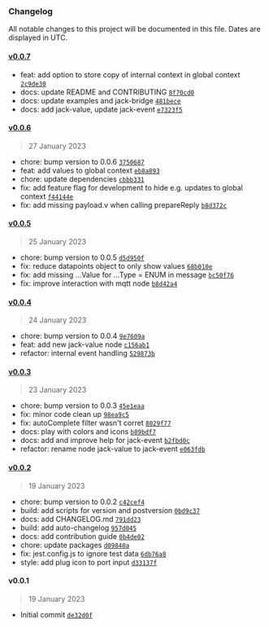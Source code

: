 ### Changelog

All notable changes to this project will be documented in this file. Dates are displayed in UTC.

#### [v0.0.7](https://github.com/ptweety/node-red-contrib-ccu-jack/compare/v0.0.6...v0.0.7)

- feat: add option to store copy of internal context in global context [`2c9de30`](https://github.com/ptweety/node-red-contrib-ccu-jack/commit/2c9de301e0e0b13a2a3eb1899096731ae85d6e1e)
- docs: update README and CONTRIBUTING [`8f70cd0`](https://github.com/ptweety/node-red-contrib-ccu-jack/commit/8f70cd0e9ac105c06951db4ed9fa5034a2941e3c)
- docs: update examples and jack-bridge [`481bece`](https://github.com/ptweety/node-red-contrib-ccu-jack/commit/481bece904a2833f1194669939ba461c413bdb2f)
- docs: add jack-value, update jack-event [`e7323f5`](https://github.com/ptweety/node-red-contrib-ccu-jack/commit/e7323f557f36a238a3090a1f3bd18894b06fa470)

#### [v0.0.6](https://github.com/ptweety/node-red-contrib-ccu-jack/compare/v0.0.5...v0.0.6)

> 27 January 2023

- chore: bump version to 0.0.6 [`3750687`](https://github.com/ptweety/node-red-contrib-ccu-jack/commit/3750687c2d568ea6e0068cf6152726c22a74c54a)
- feat: add values to global context [`eb8a893`](https://github.com/ptweety/node-red-contrib-ccu-jack/commit/eb8a893b89deb59b1271d0775b050e3f3c02a174)
- chore: update dependencies [`cbbb331`](https://github.com/ptweety/node-red-contrib-ccu-jack/commit/cbbb331bc97ab3670ecd4e3b378bc820ec980dd3)
- fix: add feature flag for development to hide e.g. updates to global context [`f44144e`](https://github.com/ptweety/node-red-contrib-ccu-jack/commit/f44144ed95a5870b203fb892dcde38ecf692dc99)
- fix: add missing payload.v when calling prepareReply [`b8d372c`](https://github.com/ptweety/node-red-contrib-ccu-jack/commit/b8d372cc15aadb261a6dcb359054238b2e3a5fb3)

#### [v0.0.5](https://github.com/ptweety/node-red-contrib-ccu-jack/compare/v0.0.4...v0.0.5)

> 25 January 2023

- chore: bump version to 0.0.5 [`d5d950f`](https://github.com/ptweety/node-red-contrib-ccu-jack/commit/d5d950f5d01d88e360102121eaec73a9c1ce8ea5)
- fix: reduce datapoints object to only show values [`68b010e`](https://github.com/ptweety/node-red-contrib-ccu-jack/commit/68b010e76803ccedb968fa33fb8b9c897a512551)
- fix: add missing ...Value for ...Type = ENUM in message [`bc50f76`](https://github.com/ptweety/node-red-contrib-ccu-jack/commit/bc50f76b1af06a4e2cd3fe1375845142bf11cb41)
- fix: improve interaction with mqtt node [`b8d42a4`](https://github.com/ptweety/node-red-contrib-ccu-jack/commit/b8d42a4d2263f2aea4aaa65ff2fb1a7ebc901034)

#### [v0.0.4](https://github.com/ptweety/node-red-contrib-ccu-jack/compare/v0.0.3...v0.0.4)

> 24 January 2023

- chore: bump version to 0.0.4 [`9e7609a`](https://github.com/ptweety/node-red-contrib-ccu-jack/commit/9e7609a7a8cfd69c4b2b8c5a750fe8f8f90d8819)
- feat: add new jack-value node [`c156ab1`](https://github.com/ptweety/node-red-contrib-ccu-jack/commit/c156ab11591fdcadc78e7066e56f604d19f3e470)
- refactor: internal event handling [`529873b`](https://github.com/ptweety/node-red-contrib-ccu-jack/commit/529873b5e8cf87c38b95bfe77caf629af20bd131)

#### [v0.0.3](https://github.com/ptweety/node-red-contrib-ccu-jack/compare/v0.0.2...v0.0.3)

> 23 January 2023

- chore: bump version to 0.0.3 [`45e1eaa`](https://github.com/ptweety/node-red-contrib-ccu-jack/commit/45e1eaa9b5e6b7bf4c768ca34c6716ba8048f84a)
- fix: minor code clean up [`98ea9c5`](https://github.com/ptweety/node-red-contrib-ccu-jack/commit/98ea9c536e947bd6136719d684160548c588d837)
- fix: autoComplete filter wasn't corret [`8029f77`](https://github.com/ptweety/node-red-contrib-ccu-jack/commit/8029f77b215b6564dfec0cdbb45978b3f47e6cc5)
- docs: play with colors and icons [`b89bdf7`](https://github.com/ptweety/node-red-contrib-ccu-jack/commit/b89bdf7cbf025fe8f9a5305f7cabbb40fc1fcfd0)
- docs: add and improve help for jack-event [`b2fbd0c`](https://github.com/ptweety/node-red-contrib-ccu-jack/commit/b2fbd0c57d8152532dd9568473a76dc840c46945)
- refactor: rename node jack-value to jack-event [`e063fdb`](https://github.com/ptweety/node-red-contrib-ccu-jack/commit/e063fdbacee289996a0b1e571ece792a204c4eb1)

#### [v0.0.2](https://github.com/ptweety/node-red-contrib-ccu-jack/compare/v0.0.1...v0.0.2)

> 19 January 2023

- chore: bump version to 0.0.2 [`c42cef4`](https://github.com/ptweety/node-red-contrib-ccu-jack/commit/c42cef493c401476e94ecc74f81eb3115c4c62ad)
- build: add scripts for version and postversion [`0bd9c37`](https://github.com/ptweety/node-red-contrib-ccu-jack/commit/0bd9c37ef7bb85e586499ffbde71c6b9a91808b1)
- docs: add CHANGELOG.md [`791dd23`](https://github.com/ptweety/node-red-contrib-ccu-jack/commit/791dd2395337d2376791ead28218d823c971c1d4)
- build: add auto-changelog [`957d045`](https://github.com/ptweety/node-red-contrib-ccu-jack/commit/957d04554ba552515a5a4cfe57ac4d177a3e2964)
- docs: add contribution guide [`0b4de02`](https://github.com/ptweety/node-red-contrib-ccu-jack/commit/0b4de02e0ce7c84bfef4bdd65dbb05d629a68af6)
- chore: update packages [`d09840a`](https://github.com/ptweety/node-red-contrib-ccu-jack/commit/d09840a4452c1ca775d0e300e876c9dac80a1c0b)
- fix: jest.config.js to ignore test data [`6db76a8`](https://github.com/ptweety/node-red-contrib-ccu-jack/commit/6db76a8db90be0eced0686f3257bcb6f5e1ce3fd)
- style: add plug icon to port input [`d33137f`](https://github.com/ptweety/node-red-contrib-ccu-jack/commit/d33137f83670514ecfe1ac48404518458c557748)

#### v0.0.1

> 19 January 2023

- Initial commit [`de32d0f`](https://github.com/ptweety/node-red-contrib-ccu-jack/commit/de32d0f4a26fbd895f06b4a9fcfdc23d3bab3790)

